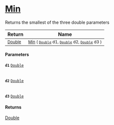# [Min](./MathHelper--Min.md)

Returns the smallest of the three double parameters

| Return | Name | 
| --- | --- | 
| <sub>[Double](https://docs.microsoft.com/en-us/dotnet/api/System.Double)</sub> | <sub>[Min](./MathHelper--Min.md) ( [`Double`](https://docs.microsoft.com/en-us/dotnet/api/System.Double) d1, [`Double`](https://docs.microsoft.com/en-us/dotnet/api/System.Double) d2, [`Double`](https://docs.microsoft.com/en-us/dotnet/api/System.Double) d3 )</sub> | 


#### Parameters
**`d1`**  [`Double`](https://docs.microsoft.com/en-us/dotnet/api/System.Double)<br><br><br>**`d2`**  [`Double`](https://docs.microsoft.com/en-us/dotnet/api/System.Double)<br><br><br>**`d3`**  [`Double`](https://docs.microsoft.com/en-us/dotnet/api/System.Double)<br>
#### Returns
[Double](https://docs.microsoft.com/en-us/dotnet/api/System.Double)<br>
